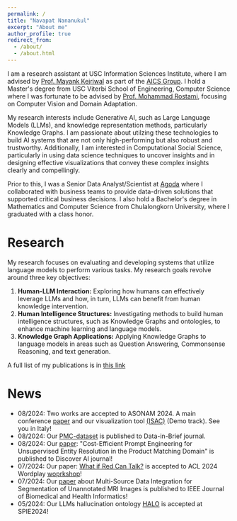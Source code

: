 ```yaml
---
permalink: /
title: "Navapat Nananukul"
excerpt: "About me"
author_profile: true
redirect_from: 
  - /about/
  - /about.html
---
```


I am a research assistant at USC Information Sciences Institute, where I am advised by [Prof. Mayank Kejriwal](https://viterbi.usc.edu/directory/faculty/Kejriwal/Mayank) as part of the [AICS Group]([https://viterbi.usc.edu/directory/faculty/Kejriwal/Mayank](https://aicomplex.github.io/index.html)). I hold a Master's degree from USC Viterbi School of Engineering, Computer Science where I was fortunate to be advised by [Prof. Mohammad Rostami](https://viterbi.usc.edu/directory/faculty/Rostami/Mohammad), focusing on Computer Vision and Domain Adaptation. 

My research interests include Generative AI, such as Large Language Models (LLMs), and knowledge representation methods, particularly Knowledge Graphs. I am passionate about utilzing these technologies to build AI systems that are not only high-performing but also robust and trustworthy. Additionally, I am interested in Computational Social Science, particularly in using data science techniques to uncover insights and in designing effective visualizations that convey these complex insights clearly and compellingly.

Prior to this, I was a Senior Data Analyst/Scientist at [Agoda](https://careersatagoda.com/) where I collaborated with business teams to provide data-driven solutions that supported critical business decisions. I also hold a Bachelor's degree in Mathematics and Computer Science from Chulalongkorn University, where I graduated with a class honor.



Research
======

My research focuses on evaluating and developing systems that utilize language models to perform various tasks. My research goals revolve around three key objectives:

1. **Human-LLM Interaction:** Exploring how humans can effectively leverage LLMs and how, in turn, LLMs can benefit from human knowledge intervention.
2. **Human Intelligence Structures:** Investigating methods to build human intelligence structures, such as Knowledge Graphs and ontologies, to enhance machine learning and language models.
3. **Knowledge Graph Applications:** Applying Knowledge Graphs to language models in areas such as Question Answering, Commonsense Reasoning, and text generation.

A full list of my publications is in [this link](https://navapatn.github.io/talks/)

News
======

- 08/2024: Two works are accepted to ASONAM 2024. A main conference [paper](https://navapatn.github.io/talks/) and our visualization tool [(ISAC)](https://navapatn.github.io/talks/) (Demo track). See you in Italy!
- 08/2024: Our [PMC-dataset](https://navapatn.github.io/talks/) is published to Data-in-Brief journal.
- 08/2024: Our [paper](https://link.springer.com/content/pdf/10.1007/s44163-024-00159-8.pdf): "Cost-Efficient Prompt Engineering for Unsupervised Entity Resolution in the Product Matching Domain" is published to Discover AI journal!
- 07/2024: Our paper: [What if Red Can Talk?](https://wordplay-workshop.github.io/pdfs/26.pdf) is accepted to ACL 2024 Wordplay [woprkshop](https://wordplay-workshop.github.io/modern/)!
- 07/2024: Our [paper](https://ieeexplore.ieee.org/abstract/document/10582304) about Multi-Source Data Integration for Segmentation of Unannotated MRI Images is published to IEEE Journal of Biomedical and Health Informatics!
- 05/2024: Our LLMs hallucination ontology [HALO](https://www.spiedigitallibrary.org/conference-proceedings-of-spie/13058/130580B/HALO--an-ontology-for-representing-and-categorizing-hallucinations-in/10.1117/12.3014048.short#_=_) is accepted at SPIE2024!

